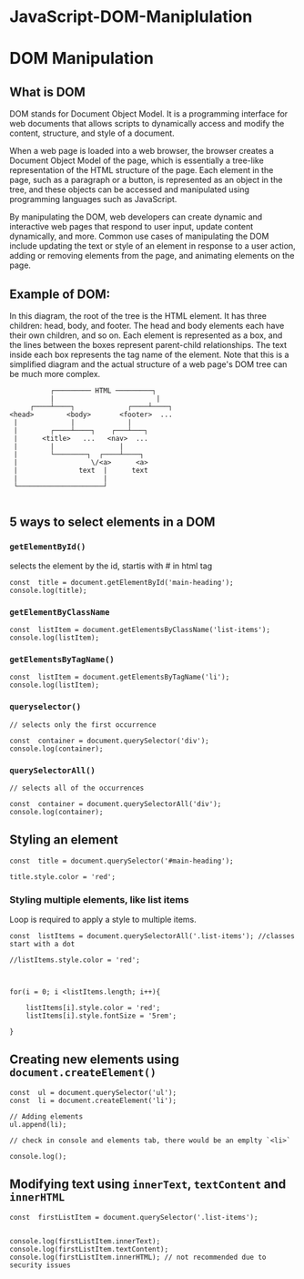 # JavaScript-DOM-Maniplulation

# DOM Manipulation

## What is DOM

DOM stands for Document Object Model. It is a programming interface for web documents that allows scripts to dynamically access and modify the content, structure, and style of a document.

When a web page is loaded into a web browser, the browser creates a Document Object Model of the page, which is essentially a tree-like representation of the HTML structure of the page. Each element in the page, such as a paragraph or a button, is represented as an object in the tree, and these objects can be accessed and manipulated using programming languages such as JavaScript.

By manipulating the DOM, web developers can create dynamic and interactive web pages that respond to user input, update content dynamically, and more. Common use cases of manipulating the DOM include updating the text or style of an element in response to a user action, adding or removing elements from the page, and animating elements on the page.

## Example of DOM:

In this diagram, the root of the tree is the HTML element. It has three children: head, body, and footer. The head and body elements each have their own children, and so on. Each element is represented as a box, and the lines between the boxes represent parent-child relationships. The text inside each box represents the tag name of the element. Note that this is a simplified diagram and the actual structure of a web page's DOM tree can be much more complex.

```
          ┌───────── HTML ─────────┐
          |                         |
     ┌────┴────┐             ┌────┴────┐
<head>        <body>       <footer>  ...
 |             |             |
 |        ┌────┴────┐    ┌───┴───┐
 |      <title>   ...   <nav>  ...
 |        |                |
 |        └────────┐  ┌────┴────┐
 |                  \/<a>      <a>
 |               text  |      text
 |                     |
 └─────────────────────┘


```



## 5 ways to select elements in a DOM

###   `getElementById()`
selects the element by the id, startis with # in html tag

    const  title = document.getElementById('main-heading');
    console.log(title);


###   `getElementByClassName`

    const  listItem = document.getElementsByClassName('list-items');
    console.log(listItem);

###   `getElementsByTagName()`

    const  listItem = document.getElementsByTagName('li');
    console.log(listItem);

###   `queryselector()`

    // selects only the first occurrence  
    
    const  container = document.querySelector('div');
    console.log(container);

###   `querySelectorAll()`

    // selects all of the occurrences
    
    const  container = document.querySelectorAll('div');
    console.log(container);

## Styling an element

  

    const  title = document.querySelector('#main-heading');
    
    title.style.color = 'red';

### Styling multiple elements, like list items

Loop is required to apply a style to multiple items.

    const  listItems = document.querySelectorAll('.list-items'); //classes start with a dot
    
    //listItems.style.color = 'red';
    
      
    
    for(i = 0; i <listItems.length; i++){
    
	    listItems[i].style.color = 'red';
        listItems[i].style.fontSize = '5rem'; 
     
    }


## Creating new elements using `document.createElement()`

  

    const  ul = document.querySelector('ul');
    const  li = document.createElement('li');
    
    // Adding elements
    ul.append(li);
      
    // check in console and elements tab, there would be an emplty `<li>`
    
    console.log();


## Modifying text using `innerText`, `textContent` and `innerHTML`

    const  firstListItem = document.querySelector('.list-items');
    
     
    console.log(firstListItem.innerText);
    console.log(firstListItem.textContent);    
    console.log(firstListItem.innerHTML); // not recommended due to security issues
